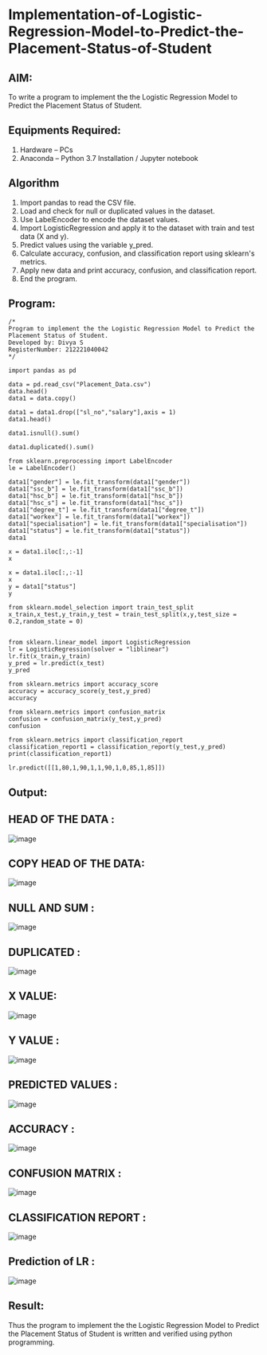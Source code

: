 # Implementation-of-Logistic-Regression-Model-to-Predict-the-Placement-Status-of-Student

## AIM:
To write a program to implement the the Logistic Regression Model to Predict the Placement Status of Student.

## Equipments Required:
1. Hardware – PCs
2. Anaconda – Python 3.7 Installation / Jupyter notebook

## Algorithm
1. Import pandas to read the CSV file.
2. Load and check for null or duplicated values in the dataset.
3. Use LabelEncoder to encode the dataset values.
4. Import LogisticRegression and apply it to the dataset with train and test data (X and y).
5. Predict values using the variable y_pred.
6. Calculate accuracy, confusion, and classification report using sklearn's metrics.
7. Apply new data and print accuracy, confusion, and classification report.
8. End the program.

## Program:
```
/*
Program to implement the the Logistic Regression Model to Predict the Placement Status of Student.
Developed by: Divya S
RegisterNumber: 212221040042
*/
```
```
import pandas as pd

data = pd.read_csv("Placement_Data.csv")
data.head()
data1 = data.copy()

data1 = data1.drop(["sl_no","salary"],axis = 1)
data1.head()

data1.isnull().sum()

data1.duplicated().sum()

from sklearn.preprocessing import LabelEncoder
le = LabelEncoder()

data1["gender"] = le.fit_transform(data1["gender"])
data1["ssc_b"] = le.fit_transform(data1["ssc_b"])
data1["hsc_b"] = le.fit_transform(data1["hsc_b"])
data1["hsc_s"] = le.fit_transform(data1["hsc_s"])
data1["degree_t"] = le.fit_transform(data1["degree_t"])
data1["workex"] = le.fit_transform(data1["workex"])
data1["specialisation"] = le.fit_transform(data1["specialisation"])
data1["status"] = le.fit_transform(data1["status"])
data1

x = data1.iloc[:,:-1]
x

x = data1.iloc[:,:-1]
x
y = data1["status"]
y

from sklearn.model_selection import train_test_split
x_train,x_test,y_train,y_test = train_test_split(x,y,test_size = 0.2,random_state = 0)


from sklearn.linear_model import LogisticRegression
lr = LogisticRegression(solver = "liblinear")
lr.fit(x_train,y_train)
y_pred = lr.predict(x_test)
y_pred

from sklearn.metrics import accuracy_score
accuracy = accuracy_score(y_test,y_pred)
accuracy

from sklearn.metrics import confusion_matrix
confusion = confusion_matrix(y_test,y_pred)
confusion

from sklearn.metrics import classification_report
classification_report1 = classification_report(y_test,y_pred)
print(classification_report1)

lr.predict([[1,80,1,90,1,1,90,1,0,85,1,85]])

```

## Output:
## HEAD OF THE DATA :
![image](https://github.com/divz2711/Implementation-of-Logistic-Regression-Model-to-Predict-the-Placement-Status-of-Student/assets/121245222/78837c62-fd5b-46e2-bf87-c25b394cba24)

## COPY HEAD OF THE DATA:
![image](https://github.com/divz2711/Implementation-of-Logistic-Regression-Model-to-Predict-the-Placement-Status-of-Student/assets/121245222/9ece7191-2f84-4d68-a266-6e68355da220)

## NULL AND SUM :
![image](https://github.com/divz2711/Implementation-of-Logistic-Regression-Model-to-Predict-the-Placement-Status-of-Student/assets/121245222/76732966-509e-4534-8990-6118895da69d)

## DUPLICATED :
![image](https://github.com/divz2711/Implementation-of-Logistic-Regression-Model-to-Predict-the-Placement-Status-of-Student/assets/121245222/f81e060c-b131-4508-86f6-1747b2e99eaf)

## X VALUE:
![image](https://github.com/divz2711/Implementation-of-Logistic-Regression-Model-to-Predict-the-Placement-Status-of-Student/assets/121245222/4298fcf2-8a52-4f96-a251-5e598e97a166)

## Y VALUE :
![image](https://github.com/divz2711/Implementation-of-Logistic-Regression-Model-to-Predict-the-Placement-Status-of-Student/assets/121245222/5a53aa8d-f530-4e33-a349-d57c3e8aa3e3)

## PREDICTED VALUES :
![image](https://github.com/divz2711/Implementation-of-Logistic-Regression-Model-to-Predict-the-Placement-Status-of-Student/assets/121245222/cd5403a0-f517-4e4e-97f6-62fc7cc0ba15)

## ACCURACY :
![image](https://github.com/divz2711/Implementation-of-Logistic-Regression-Model-to-Predict-the-Placement-Status-of-Student/assets/121245222/ebed675f-5854-4dd5-9623-f7b7da87aae7)

## CONFUSION MATRIX :
![image](https://github.com/divz2711/Implementation-of-Logistic-Regression-Model-to-Predict-the-Placement-Status-of-Student/assets/121245222/ca7684dc-e5e0-4054-a06b-16098c3cd37c)

## CLASSIFICATION REPORT :
![image](https://github.com/divz2711/Implementation-of-Logistic-Regression-Model-to-Predict-the-Placement-Status-of-Student/assets/121245222/03b56914-984f-4d45-a81b-05867bcc5b0a)

## Prediction of LR :
![image](https://github.com/divz2711/Implementation-of-Logistic-Regression-Model-to-Predict-the-Placement-Status-of-Student/assets/121245222/a12fb720-eed0-4830-812e-02b1a1e15acd)

## Result:
Thus the program to implement the the Logistic Regression Model to Predict the Placement Status of Student is written and verified using python programming.
